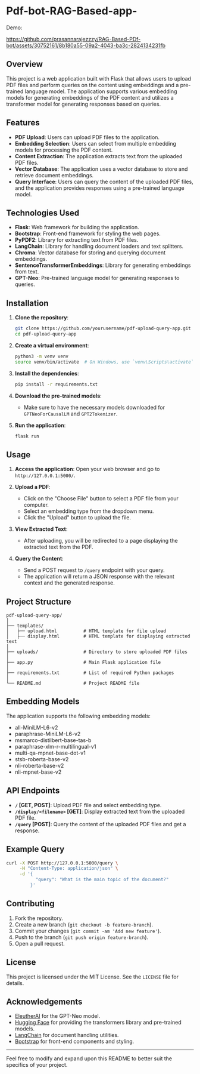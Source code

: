 # Pdf-bot-RAG-Based-app-

Demo:


https://github.com/prasannarajezzzy/RAG-Based-PDf-bot/assets/30752161/8b180a55-09a2-4043-ba3c-2824134231fb


## Overview

This project is a web application built with Flask that allows users to upload PDF files and perform queries on the content using embeddings and a pre-trained language model. The application supports various embedding models for generating embeddings of the PDF content and utilizes a transformer model for generating responses based on queries.

## Features

- **PDF Upload**: Users can upload PDF files to the application.
- **Embedding Selection**: Users can select from multiple embedding models for processing the PDF content.
- **Content Extraction**: The application extracts text from the uploaded PDF files.
- **Vector Database**: The application uses a vector database to store and retrieve document embeddings.
- **Query Interface**: Users can query the content of the uploaded PDF files, and the application provides responses using a pre-trained language model.

## Technologies Used

- **Flask**: Web framework for building the application.
- **Bootstrap**: Front-end framework for styling the web pages.
- **PyPDF2**: Library for extracting text from PDF files.
- **LangChain**: Library for handling document loaders and text splitters.
- **Chroma**: Vector database for storing and querying document embeddings.
- **SentenceTransformerEmbeddings**: Library for generating embeddings from text.
- **GPT-Neo**: Pre-trained language model for generating responses to queries.

## Installation

1. **Clone the repository**:
    ```bash
    git clone https://github.com/yourusername/pdf-upload-query-app.git
    cd pdf-upload-query-app
    ```

2. **Create a virtual environment**:
    ```bash
    python3 -m venv venv
    source venv/bin/activate  # On Windows, use `venv\Scripts\activate`
    ```

3. **Install the dependencies**:
    ```bash
    pip install -r requirements.txt
    ```

4. **Download the pre-trained models**:
    - Make sure to have the necessary models downloaded for `GPTNeoForCausalLM` and `GPT2Tokenizer`.

5. **Run the application**:
    ```bash
    flask run
    ```

## Usage

1. **Access the application**:
   Open your web browser and go to `http://127.0.0.1:5000/`.

2. **Upload a PDF**:
   - Click on the "Choose File" button to select a PDF file from your computer.
   - Select an embedding type from the dropdown menu.
   - Click the "Upload" button to upload the file.

3. **View Extracted Text**:
   - After uploading, you will be redirected to a page displaying the extracted text from the PDF.

4. **Query the Content**:
   - Send a POST request to `/query` endpoint with your query.
   - The application will return a JSON response with the relevant context and the generated response.

## Project Structure

```
pdf-upload-query-app/
│
├── templates/
│   ├── upload.html          # HTML template for file upload
│   ├── display.html         # HTML template for displaying extracted text
│
├── uploads/                 # Directory to store uploaded PDF files
│
├── app.py                   # Main Flask application file
│
├── requirements.txt         # List of required Python packages
│
└── README.md                # Project README file
```

## Embedding Models

The application supports the following embedding models:

- all-MiniLM-L6-v2
- paraphrase-MiniLM-L6-v2
- msmarco-distilbert-base-tas-b
- paraphrase-xlm-r-multilingual-v1
- multi-qa-mpnet-base-dot-v1
- stsb-roberta-base-v2
- nli-roberta-base-v2
- nli-mpnet-base-v2

## API Endpoints

- **`/` [GET, POST]**: Upload PDF file and select embedding type.
- **`/display/<filename>` [GET]**: Display extracted text from the uploaded PDF file.
- **`/query` [POST]**: Query the content of the uploaded PDF files and get a response.

## Example Query

```bash
curl -X POST http://127.0.0.1:5000/query \
     -H "Content-Type: application/json" \
     -d '{
           "query": "What is the main topic of the document?"
         }'
```

## Contributing

1. Fork the repository.
2. Create a new branch (`git checkout -b feature-branch`).
3. Commit your changes (`git commit -am 'Add new feature'`).
4. Push to the branch (`git push origin feature-branch`).
5. Open a pull request.

## License

This project is licensed under the MIT License. See the `LICENSE` file for details.

## Acknowledgements

- [EleutherAI](https://www.eleuther.ai/) for the GPT-Neo model.
- [Hugging Face](https://huggingface.co/) for providing the transformers library and pre-trained models.
- [LangChain](https://langchain.com/) for document handling utilities.
- [Bootstrap](https://getbootstrap.com/) for front-end components and styling.

---

Feel free to modify and expand upon this README to better suit the specifics of your project.
